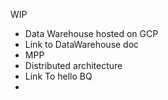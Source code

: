WIP

- Data Warehouse hosted on GCP
- Link to DataWarehouse doc
- MPP
- Distributed architecture
- Link To hello BQ
- 

